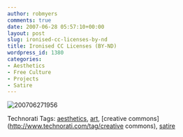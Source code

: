 ```yaml
---
author: robmyers
comments: true
date: 2007-06-28 05:57:10+00:00
layout: post
slug: ironised-cc-licenses-by-nd
title: Ironised CC Licenses (BY-ND)
wordpress_id: 1380
categories:
- Aesthetics
- Free Culture
- Projects
- Satire
---
```


![200706271956](/wp-content/uploads/2007/06/200706271956.jpg)  
  


Technorati Tags: [aesthetics](http://www.technorati.com/tag/aesthetics), [art](http://www.technorati.com/tag/art), [creative commons](http://www.technorati.com/tag/creative commons), [satire](http://www.technorati.com/tag/satire)

  


